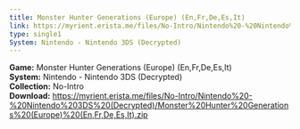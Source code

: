 ```yaml
---
title: Monster Hunter Generations (Europe) (En,Fr,De,Es,It)
link: https://myrient.erista.me/files/No-Intro/Nintendo%20-%20Nintendo%203DS%20(Decrypted)/Monster%20Hunter%20Generations%20(Europe)%20(En,Fr,De,Es,It).zip
type: single1
System: Nintendo - Nintendo 3DS (Decrypted)
---
```

<b>Game:</b> Monster Hunter Generations (Europe) (En,Fr,De,Es,It)<br>
<b>System:</b> Nintendo - Nintendo 3DS (Decrypted)<br>
<b>Collection:</b> No-Intro<br>
<b>Download:</b> https://myrient.erista.me/files/No-Intro/Nintendo%20-%20Nintendo%203DS%20(Decrypted)/Monster%20Hunter%20Generations%20(Europe)%20(En,Fr,De,Es,It).zip